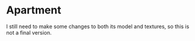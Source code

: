 # Apartment

I still need to make some changes to both its model and textures, so this is not a final version.
